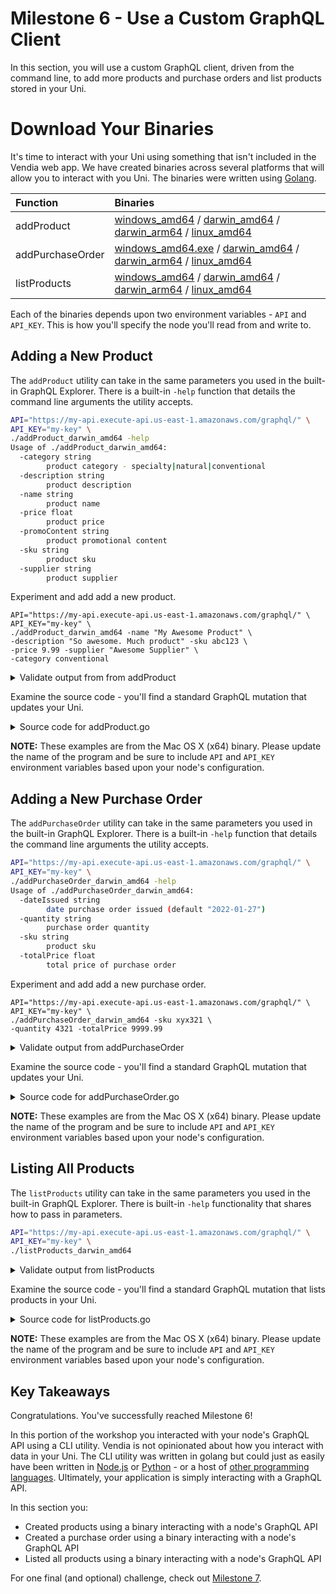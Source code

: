 # Milestone 6 - Use a Custom GraphQL Client
In this section, you will use a custom GraphQL client, driven from the command line, to add more products and purchase orders and list products stored in your Uni.

# Download Your Binaries
It's time to interact with your Uni using something that isn't included in the Vendia web app. We have created binaries across several platforms that will allow you to interact with you Uni. The binaries were written using [Golang](https://go.dev/).

|  Function | Binaries |
|:---------|:--------|
| addProduct | [windows_amd64](https://vendia-workshop-artifacts.s3.amazonaws.com/food-and-beverage/optimized-distribution/addProduct_windows_amd64.exe) / [darwin_amd64](https://vendia-workshop-artifacts.s3.amazonaws.com/food-and-beverage/optimized-distribution/addProduct_darwin_amd64) / [darwin_arm64](https://vendia-workshop-artifacts.s3.amazonaws.com/food-and-beverage/optimized-distribution/addProduct_darwin_arm64) / [linux_amd64](https://vendia-workshop-artifacts.s3.amazonaws.com/food-and-beverage/optimized-distribution/addProduct_linux_amd64) |
| addPurchaseOrder | [windows_amd64.exe](https://vendia-workshop-artifacts.s3.amazonaws.com/food-and-beverage/optimized-distribution/addPurchaseOrder_windows_amd64.exe) / [darwin_amd64](https://vendia-workshop-artifacts.s3.amazonaws.com/food-and-beverage/optimized-distribution/addPurchaseOrder_darwin_amd64) / [darwin_arm64](https://vendia-workshop-artifacts.s3.amazonaws.com/food-and-beverage/optimized-distribution/addPurchaseOrder_darwin_arm64) / [linux_amd64](https://vendia-workshop-artifacts.s3.amazonaws.com/food-and-beverage/optimized-distribution/addPurchaseOrder_linux_amd64) |
| listProducts | [windows_amd64](https://vendia-workshop-artifacts.s3.amazonaws.com/food-and-beverage/optimized-distribution/listProducts_windows_amd64.exe) / [darwin_amd64](https://vendia-workshop-artifacts.s3.amazonaws.com/food-and-beverage/optimized-distribution/listProducts_darwin_amd64) / [darwin_arm64](https://vendia-workshop-artifacts.s3.amazonaws.com/food-and-beverage/optimized-distribution/listProducts_darwin_arm64) / [linux_amd64](https://vendia-workshop-artifacts.s3.amazonaws.com/food-and-beverage/optimized-distribution/listProducts_linux_amd64) | 

Each of the binaries depends upon two environment variables - `API` and `API_KEY`. This is how you'll specify the node you'll read from and write to.

## Adding a New Product

The `addProduct` utility can take in the same parameters you used in the built-in GraphQL Explorer. There is a built-in `-help` function that details the command line arguments the utility accepts.

```bash
API="https://my-api.execute-api.us-east-1.amazonaws.com/graphql/" \
API_KEY="my-key" \
./addProduct_darwin_amd64 -help
Usage of ./addProduct_darwin_amd64:
  -category string
        product category - specialty|natural|conventional
  -description string
        product description
  -name string
        product name
  -price float
        product price
  -promoContent string
        product promotional content
  -sku string
        product sku
  -supplier string
        product supplier
```

Experiment and add add a new product.

```
API="https://my-api.execute-api.us-east-1.amazonaws.com/graphql/" \
API_KEY="my-key" \
./addProduct_darwin_amd64 -name "My Awesome Product" \
-description "So awesome. Much product" -sku abc123 \
-price 9.99 -supplier "Awesome Supplier" \
-category conventional
```

<details>
<summary>Validate output from from addProduct</summary>

<img width="1319" alt="new-product" src="https://user-images.githubusercontent.com/71095088/151473760-662b5251-f5a3-4335-9422-9f4c44bd0b9d.png">
</details>

Examine the source code - you'll find a standard GraphQL mutation that updates your Uni.

<details>
<summary>Source code for addProduct.go</summary>

The following code was use to build the `addProduct` binaries.

```
package main

import (
	"context"
	"flag"
	"fmt"
	"os"

	"github.com/machinebox/graphql"
)

func main() {
	// Shell variables for the Uni node
	api, ok := os.LookupEnv("API")
	if !ok {
		panic("API environment variable not set")
	}

	api_key, ok := os.LookupEnv("API_KEY")
	if !ok {
		panic("API_KEY environment variable not set")
	}

	namePtr := flag.String("name", "", "product name")
	descriptionPtr := flag.String("description", "", "product description")
	skuPtr := flag.String("sku", "", "product sku")
	categoryPtr := flag.String("category", "", "product category - specialty|natural|conventional")
	pricePtr := flag.Float64("price", 0.00, "product price")
	promoContentPtr := flag.String("promoContent", "", "product promotional content")
	supplierPtr := flag.String("supplier", "", "product supplier")

	flag.Parse()

	// Create a client (safe to share across requests)
	client := graphql.NewClient(api)

	addProduct := graphql.NewRequest(`
	mutation addProduct(
		$name: String,
		$description: String,
		$sku: String,
		$category: Self_Product_categoryEnum,
		$price: Float,
		$promotionalContent: String,
		$supplier: String
	) {
		add_Product(
		  input: {
			name: $name
			description: $description
			sku: $sku
			category: $category
			price: $price
			promotionalContent: $promotionalContent
			supplier: $supplier
		  },
		  syncMode: ASYNC) {
		  transaction {
			transactionId
		  }
		}
	  }
	`)

	addProduct.Var("name", namePtr)
	addProduct.Var("description", descriptionPtr)
	addProduct.Var("sku", skuPtr)
	addProduct.Var("category", categoryPtr)
	addProduct.Var("price", pricePtr)
	addProduct.Var("promotionalContent", promoContentPtr)
	addProduct.Var("supplier", supplierPtr)
	addProduct.Header.Set("x-api-key", api_key)

	if err := client.Run(context.Background(), addProduct, nil); err != nil {
		panic(err)
	}

	fmt.Printf("%s successfully added\n", *namePtr)
}
```
</details>

**NOTE:** These examples are from the Mac OS X (x64) binary. Please update the name of the program and be sure to include `API` and `API_KEY` environment variables based upon your node's configuration.

## Adding a New Purchase Order

The `addPurchaseOrder` utility can take in the same parameters you used in the built-in GraphQL Explorer. There is a built-in `-help` function that details the command line arguments the utility accepts.

```bash
API="https://my-api.execute-api.us-east-1.amazonaws.com/graphql/" \
API_KEY="my-key" \
./addPurchaseOrder_darwin_amd64 -help
Usage of ./addPurchaseOrder_darwin_amd64:
  -dateIssued string
        date purchase order issued (default "2022-01-27")
  -quantity string
        purchase order quantity
  -sku string
        product sku
  -totalPrice float
        total price of purchase order
```

Experiment and add add a new purchase order.

```
API="https://my-api.execute-api.us-east-1.amazonaws.com/graphql/" \
API_KEY="my-key" \
./addPurchaseOrder_darwin_amd64 -sku xyx321 \
-quantity 4321 -totalPrice 9999.99
```

<details>
<summary>Validate output from addPurchaseOrder</summary>

<img width="1320" alt="new-purchase-order" src="https://user-images.githubusercontent.com/71095088/151477267-82173b7a-0d13-4a48-8944-bb69d86cea90.png">
</details>

Examine the source code - you'll find a standard GraphQL mutation that updates your Uni.

<details>
<summary>Source code for addPurchaseOrder.go</summary>

The following code was use to build the `addPurchaseOrder` binaries.

```
package main

import (
	"context"
	"flag"
	"fmt"
	"os"
	"time"

	"github.com/machinebox/graphql"
)

func main() {
	// Shell variables for the Uni node
	api, ok := os.LookupEnv("API")
	if !ok {
		panic("API environment variable not set")
	}

	api_key, ok := os.LookupEnv("API_KEY")
	if !ok {
		panic("API_KEY environment variable not set")
	}

	currentDate := time.Now().Format("2006-01-02")

	dateIssuedPtr := flag.String("dateIssued", currentDate, "date purchase order issued")
	quantityPtr := flag.String("quantity", "", "purchase order quantity")
	skuPtr := flag.String("sku", "", "product sku")
	totalPricePtr := flag.Float64("totalPrice", 0.00, "total price of purchase order")

	flag.Parse()

	// Create a client (safe to share across requests)
	client := graphql.NewClient(api)

	// getId.Header.Set("x-api-key", api_key)

	addPurchaseOrder := graphql.NewRequest(`
	mutation addPurchaseOrder(
		$sku: String,
		$quantity: String,
		$dateIssued: String,
		$totalPrice: Float
	) {
		add_PurchaseOrder(
		  input: {
			sku: $sku,
			quantity: $quantity,
			dateIssued: $dateIssued,
			totalPrice: $totalPrice
		  },
		  syncMode: ASYNC) {
		  transaction {
			transactionId
		  }
		}
	  }
	`)

	addPurchaseOrder.Var("quantity", quantityPtr)
	addPurchaseOrder.Var("dateIssued", dateIssuedPtr)
	addPurchaseOrder.Var("sku", skuPtr)
	addPurchaseOrder.Var("totalPrice", totalPricePtr)
	addPurchaseOrder.Header.Set("x-api-key", api_key)

	if err := client.Run(context.Background(), addPurchaseOrder, nil); err != nil {
		panic(err)
	}

	fmt.Printf("Successfully added PO for %s\n", *skuPtr)
}
```
</details>

**NOTE:** These examples are from the Mac OS X (x64) binary. Please update the name of the program and be sure to include `API` and `API_KEY` environment variables based upon your node's configuration.

## Listing All Products

The `listProducts` utility can take in the same parameters you used in the built-in GraphQL Explorer. There is built-in `-help` functionality that shares how to pass in parameters.

```bash
API="https://my-api.execute-api.us-east-1.amazonaws.com/graphql/" \
API_KEY="my-key" \
./listProducts_darwin_amd64
```

<details>
<summary>Validate output from listProducts</summary>

<img width="1324" alt="list-products" src="https://user-images.githubusercontent.com/71095088/151479136-f373f2bc-40d8-4a5d-907b-d2f5e00f33cd.png">
</details>

Examine the source code - you'll find a standard GraphQL mutation that lists products in your Uni.

<details>
<summary>Source code for listProducts.go</summary>

The following code was use to build the `listProducts` binaries.

```
package main

import (
	"context"
	"encoding/json"
	"fmt"
	"log"
	"os"

	"github.com/machinebox/graphql"
)

func main() {
	// Shell variables for the Uni node
	api, ok := os.LookupEnv("API")
	if !ok {
		panic("API environment variable not set")
	}

	api_key, ok := os.LookupEnv("API_KEY")
	if !ok {
		panic("API_KEY environment variable not set")
	}

	// Create a client (safe to share across requests)
	client := graphql.NewClient(api)

	request := graphql.NewRequest(`
		query listProducts {
			list_ProductItems {
				_ProductItems {
					name
					description
					sku
					category
					price
					supplier
					promotionalContent
				}
			}
		}
	`)

	request.Header.Set("x-api-key", api_key)

	var response struct {
		List_ProductItems struct {
			ProductItems []struct {
				Id                 string  `json:"_id"`
				Name               string  `json:"name"`
				Description        string  `json:"description"`
				Sku                string  `json:"sku"`
				Category           string  `json:"category"`
				Price              float64 `json:"price"`
				Supplier           string  `json:"supplier"`
				PromotionalContent string  `json:"promotionalContent"`
			} `json:"_ProductItems"`
		} `json:"list_ProductItems"`
	}

	if err := client.Run(context.Background(), request, &response); err != nil {
		panic(err)
	}

	inventory_items := response.List_ProductItems.ProductItems

	for _, item := range inventory_items {
		item_json, err := json.MarshalIndent(item, "", "  ")

		if err != nil {
			log.Fatalf(err.Error())
		}

		fmt.Println(string(item_json))

	}
}
```
</details>

**NOTE:** These examples are from the Mac OS X (x64) binary. Please update the name of the program and be sure to include `API` and `API_KEY` environment variables based upon your node's configuration.


## Key Takeaways
Congratulations.  You've successfully reached Milestone 6!

In this portion of the workshop you interacted with your node's GraphQL API using a CLI utility. Vendia is not opinionated about how you interact with data in your Uni. The CLI utility was written in golang but could just as easily have been written in [Node.js](https://github.com/vendia/examples/tree/main/features/share/graphql/node) or [Python](https://github.com/vendia/examples/tree/main/features/share/graphql/python3) - or a host of [other programming languages](https://graphql.org/code/#language-support). Ultimately, your application is simply interacting with a GraphQL API.

In this section you:

* Created products using a binary interacting with a node's GraphQL API
* Created a purchase order using a binary interacting with a node's GraphQL API
* Listed all products using a binary interacting with a node's GraphQL API

For one final (and optional) challenge, check out [Milestone 7](README-Milestone7.md).
